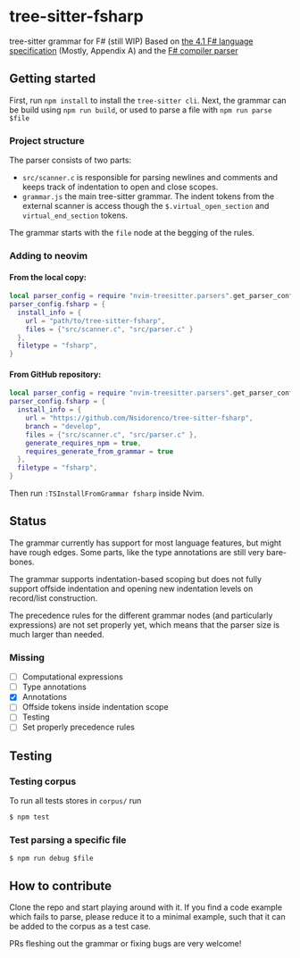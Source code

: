 # tree-sitter-fsharp
tree-sitter grammar for F# (still WIP)
Based on [the 4.1 F# language specification](https://fsharp.org/specs/language-spec/4.1/FSharpSpec-4.1-latest.pdf) (Mostly, Appendix A)
and the [F# compiler parser](https://github.com/dotnet/fsharp/blob/main/src/Compiler/pars.fsy)

## Getting started

First, run `npm install` to install the `tree-sitter cli`.
Next, the grammar can be build using `npm run build`, or used to parse a file with `npm run parse $file`

### Project structure
The parser consists of two parts:
- `src/scanner.c` is responsible for parsing newlines and comments and keeps track of indentation to open and close scopes.
- `grammar.js` the main tree-sitter grammar. The indent tokens from the external scanner is access though the `$.virtual_open_section` and `virtual_end_section` tokens.

The grammar starts with the `file` node at the begging of the rules.

### Adding to neovim
#### From the local copy:
```lua
local parser_config = require "nvim-treesitter.parsers".get_parser_configs()
parser_config.fsharp = {
  install_info = {
    url = "path/to/tree-sitter-fsharp",
    files = {"src/scanner.c", "src/parser.c" }
  },
  filetype = "fsharp",
}
```
#### From GitHub repository:
```lua
local parser_config = require "nvim-treesitter.parsers".get_parser_configs()
parser_config.fsharp = {
  install_info = {
    url = "https://github.com/Nsidorenco/tree-sitter-fsharp",
    branch = "develop",
    files = {"src/scanner.c", "src/parser.c" },
    generate_requires_npm = true,
    requires_generate_from_grammar = true
  },
  filetype = "fsharp",
}
```

Then run `:TSInstallFromGrammar fsharp` inside Nvim.
## Status
The grammar currently has support for most language features, but might have rough edges.
Some parts, like the type annotations are still very bare-bones.

The grammar supports indentation-based scoping but does not fully support offside indentation and opening new indentation levels on record/list construction.

The precedence rules for the different grammar nodes (and particularly expressions) are not set properly yet, which means that the parser size is much larger than needed.

### Missing
- [ ] Computational expressions
- [ ] Type annotations
- [x] Annotations
- [ ] Offside tokens inside indentation scope
- [ ] Testing
- [ ] Set properly precedence rules

## Testing
### Testing corpus
To run all tests stores in `corpus/` run

```sh
$ npm test
```

### Test parsing a specific file
```
$ npm run debug $file
```

## How to contribute
Clone the repo and start playing around with it.
If you find a code example which fails to parse, please reduce it to a minimal example, such that it can be added to the corpus as a test case.

PRs fleshing out the grammar or fixing bugs are very welcome!
